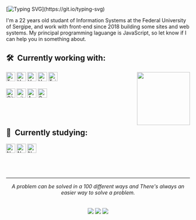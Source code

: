 [![Typing SVG](https://readme-typing-svg.herokuapp.com?font=roboto&color=8904F7&size=24&multiline=true&width=700&height=75&lines=Hi++there%F0%9F%91%8B%2C+I'm+Davi+Freire+front-end+developer+;And+this+is+my+github.)](https://git.io/typing-svg)

I'm a 22 years old studant of Information Systems at the Federal University of Sergipe, and work with front-end since 2018 building some sites and web systems. My principal programming laguange is JavaScript, so let know if I can help you in something about.

## 🛠  Currently working with:

<img src="https://media.tenor.com/images/703bc04d715570ad5c68723ba6a58664/tenor.gif" height="145" align="right"/>   
<div>
<img src="https://img.shields.io/badge/Typescript-282C34?logo=typescript&logoColor=007ACC" alt="Typescript logo" title="typescript" height="25" />
<img src="https://img.shields.io/badge/Vue.js-282C34?logo=vue.js&logoColor=42B883" alt="Vue.js logo" title="Vue.js" height="25" />
<img src="https://img.shields.io/badge/Jest-282C34?logo=jest&logoColor=9A405B" alt="Vue.js logo" title="Vue.js" height="25" />
<img src="https://img.shields.io/badge/Vuex-282C34?logo=vue.js&logoColor=42B883" alt="Vuex logo" title="Vuex" height="25" />
<img src="https://img.shields.io/badge/Tailwind%20CSS-282C34?logo=tailwindcss&logoColor=06B6D4" alt="Tailwind" title="Tailwind CSS" height="25" />
   
<br>
<br>

<img src="https://img.shields.io/badge/Gitlab-282C34?logo=gitlab&logoColor=61DAFB" alt="Gitlab logo" title="git" height="25" />
<img src="https://img.shields.io/badge/git-282C34?logo=git&logoColor=F05032" alt="git logo" title="git" height="25" />
<img src="https://img.shields.io/badge/aws-282C34?logo=amazon&logoColor=EC912D" alt="Amazon logo" title="Amazon Web Services" height="25" />
<img src="https://img.shields.io/badge/GraphQL-282C34?logo=graphql&logoColor=E10098" alt="GraphQL logo" title="GraphQL" height="25" />
</div>
</div>
<br>
<br>
<br>

## 🧠  Currently studying:
<div>
<img src="https://img.shields.io/badge/Nuxt-282C34?logo=nuxt.js&logoColor=42B883" alt="Nuxt logo" title="Nuxt.js" height="25" />
<img src="https://img.shields.io/badge/Node.js-282C34?logo=node.js&logoColor=6AA05C" alt="Node logo" title="Next.js" height="25" />
<img src="https://img.shields.io/badge/CSharp-282C34?logo=CSharp&logoColor=953DAC" alt="Node logo" title="Next.js" height="25" />
</div>
<br>
<br>
<br>

<hr>
<p align="center">
   <i>A problem can be solved in a 100 different ways and There's always an easier way to solve a problem.</i>
   <br>
   <br>
<br>	
<a target="_blank" href="https://www.linkedin.com/in/davisfreire"><img src="https://img.shields.io/badge/-LinkedIn-0077B5?style=for-the-badge&logo=Linkedin&logoColor=white"></img></a>
<a target="_blank" href="mailto:fsdavi.dev@gmail.com"><img src="https://img.shields.io/badge/-Gmail-D14836?style=for-the-badge&logo=Gmail&logoColor=white"></img></a>
<a target="_blank" href="https://medium.com/@fsdavi.dev"><img src="https://img.shields.io/badge/-Medium-12100E?style=for-the-badge&logo=Medium&logoColor=white"></img></a>
<br>
</p>     
